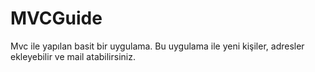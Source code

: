 # MVCGuide

Mvc ile yapılan basit bir uygulama. Bu uygulama ile yeni kişiler, adresler ekleyebilir ve mail atabilirsiniz.
